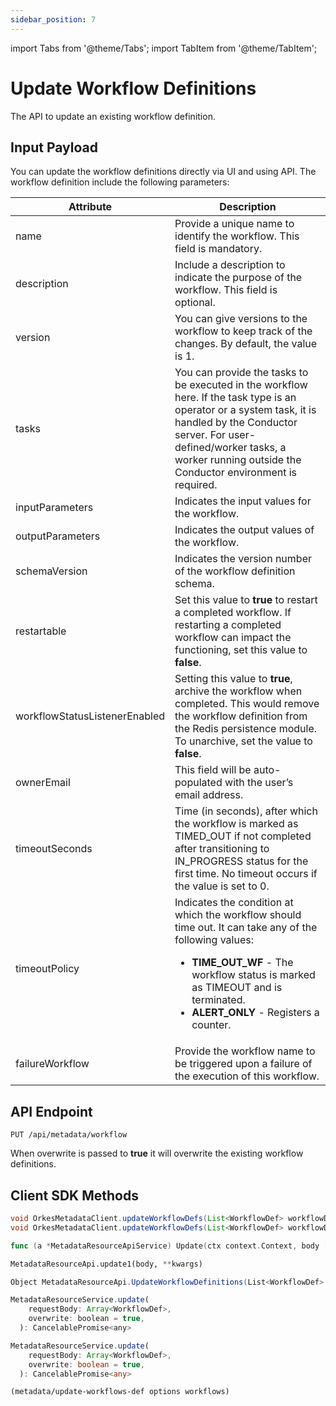 ```yaml
---
sidebar_position: 7
---
```

import Tabs from '@theme/Tabs';
import TabItem from '@theme/TabItem';

# Update Workflow Definitions

The API to update an existing workflow definition.

## Input Payload

You can update the workflow definitions directly via UI and using API. The workflow definition include the following parameters:

| Attribute                     | Description                                                                                                                                                                                                                                            |
| ----------------------------- | ------------------------------------------------------------------------------------------------------------------------------------------------------------------------------------------------------------------------------------------------------ |
| name                          | Provide a unique name to identify the workflow. This field is mandatory.                                                                                                                                                                               |
| description                   | Include a description to indicate the purpose of the workflow. This field is optional.                                                                                                                                                                 |
| version                       | You can give versions to the workflow to keep track of the changes. By default, the value is 1.                                                                                                                                                        |
| tasks                         | You can provide the tasks to be executed in the workflow here. If the task type is an operator or a system task, it is handled by the Conductor server. For user-defined/worker tasks, a worker running outside the Conductor environment is required. |
| inputParameters               | Indicates the input values for the workflow.                                                                                                                                                                                                           |
| outputParameters              | Indicates the output values of the workflow.                                                                                                                                                                                                           |
| schemaVersion                 | Indicates the version number of the workflow definition schema.                                                                                                                                                                                        |
| restartable                   | Set this value to **true** to restart a completed workflow. If restarting a completed workflow can impact the functioning, set this value to **false**.                                                                                                |
| workflowStatusListenerEnabled | Setting this value to **true**, archive the workflow when completed. This would remove the workflow definition from the Redis persistence module. To unarchive, set the value to **false**.                                                            |
| ownerEmail                    | This field will be auto-populated with the user’s email address.                                                                                                                                                                                       |
| timeoutSeconds                | Time (in seconds), after which the workflow is marked as TIMED_OUT if not completed after transitioning to IN_PROGRESS status for the first time. No timeout occurs if the value is set to 0.                                                           |
| timeoutPolicy                 | Indicates the condition at which the workflow should time out. It can take any of the following values:<ul><li>**TIME_OUT_WF** - The workflow status is marked as TIMEOUT and is terminated.</li><li>**ALERT_ONLY** - Registers a counter.</li></ul>   |
| failureWorkflow               | Provide the workflow name to be triggered upon a failure of the execution of this workflow.                                                                                                                                                            |


## API Endpoint

```
PUT /api/metadata/workflow
```

When overwrite is passed to **true** it will overwrite the existing workflow definitions.

## Client SDK Methods

<Tabs>
<TabItem value="Java" label="Java">

```java
void OrkesMetadataClient.updateWorkflowDefs(List<WorkflowDef> workflowDefs) throws ApiException
void OrkesMetadataClient.updateWorkflowDefs(List<WorkflowDef> workflowDefs, boolean overwrite) throws ApiException
```

</TabItem>
<TabItem value="Golang" label="Golang">

```go
func (a *MetadataResourceApiService) Update(ctx context.Context, body []model.WorkflowDef) (*http.Response, error)
```

</TabItem>
<TabItem value="Python" label="Python">

```python
MetadataResourceApi.update1(body, **kwargs)
```

</TabItem>
<TabItem value="CSharp" label="CSharp">

```csharp
Object MetadataResourceApi.UpdateWorkflowDefinitions(List<WorkflowDef> body, bool? overwrite = null)
```

</TabItem>
<TabItem value="Javascript" label="Javascript">

```javascript
MetadataResourceService.update(
    requestBody: Array<WorkflowDef>,
    overwrite: boolean = true,
  ): CancelablePromise<any>
```

</TabItem>
<TabItem value="Typescript" label="Typescript">

```typescript
MetadataResourceService.update(
    requestBody: Array<WorkflowDef>,
    overwrite: boolean = true,
  ): CancelablePromise<any>
```

</TabItem>
<TabItem value="Clojure" label="Clojure">

```clojure
(metadata/update-workflows-def options workflows)
```

</TabItem>
</Tabs>
